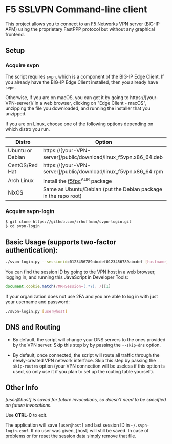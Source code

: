 
# F5 SSLVPN Command-line client

This project allows you to connect to an [F5 Networks](https://f5.com/) VPN server (BIG-IP APM) using the proprietary FastPPP protocol but without any graphical frontend.

## Setup

### Acquire svpn

The script requires [`svpn`](https://support.f5.com/csp/article/K14947#SVPN), which is a component of the BIG-IP Edge Client. If you already have the BIG-IP Edge Client installed, then you already have `svpn`.

Otherwise, if you are on macOS, you can get it by going to https://[your-VPN-server]/ in a web browser, clicking on "Edge Client - macOS", unzipping the file you downloaded, and running the installer that you unzipped.

If you are on Linux, choose one of the following options depending on which distro you run.

| Distro | Option |
--- | ---
| Ubuntu or Debian | https://[your-VPN-server]/public/download/linux_f5vpn.x86_64.deb |
|  CentOS/Red Hat | https://[your-VPN-server]/public/download/linux_f5vpn.x86_64.rpm |
|  Arch Linux | Install the [f5fpc](https://aur.archlinux.org/packages/f5fpc)<sup>AUR</sup> package |
|  NixOS | Same as Ubuntu/Debian (put the Debian package in the repo root) |

### Acquire svpn-login

```
$ git clone https://github.com/zrhoffman/svpn-login.git
$ cd svpn-login
```

## Basic Usage (supports two-factor authentication):

```bash
./svpn-login.py --sessionid=0123456789abcdef0123456789abcdef [hostname]
```

You can find the session ID by going to the VPN host in a web browser, logging in, and running this JavaScript in Developer Tools:

```javascript
document.cookie.match(/MRHSession=(.*?); /)[1]
```

If your organization does not use 2FA and you are able to log in with just your username and password:

```bash
./svpn-login.py [user@host]
```

## DNS and Routing

- By default, the script will change your DNS servers to the ones provided by the VPN server. Skip this step by by passing the `--skip-dns` option.

- By default, once connected, the script will route all traffic through the newly-created VPN network interface. Skip this step by passing the `--skip-routes` option (your VPN connection will be useless if this option is used, so only use it if you plan to set up the routing table yourself).

## Other Info

*[user@host] is saved for future invocations, so doesn't need to be specified on future invocations.*

Use **CTRL-C** to exit.

The application will save `[user@host]` and last session ID in ``~/.svpn-login.conf``. If no user was given, [host] will still be saved. In case of problems or for reset the session data simply remove that file.
